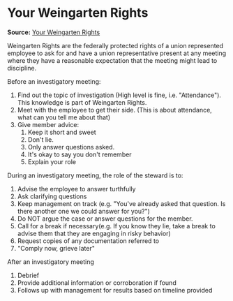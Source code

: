 # Your Weingarten Rights

**Source:** [Your Weingarten Rights](https://www.youtube.com/watch?v=FCEBlBict00)

Weingarten Rights are the federally protected rights of a union represented employee to ask for and have a union representative present at any meeting where they have a reasonable expectation that the meeting might lead to discipline.

Before an investigatory meeting:
1. Find out the topic of investigation (High level is fine, i.e. "Attendance"). This knowledge is part of Weingarten Rights.
2. Meet with the employee to get their side. (This is about attendance, what can you tell me about that)
3. Give member advice:
	1. Keep it short and sweet
	2. Don't lie.
	3. Only answer questions asked.
	4. It's okay to say you don't remember
	5. Explain your role

During an investigatory meeting, the role of the steward is to:
1. Advise the employee to answer turthfully
2. Ask clarifying questions
3. Keep management on track (e.g. "You've already asked that question. Is there another one we could answer for you?")
4. Do NOT argue the case or answer questions for the member.
5. Call for a break if necessary(e.g. If you know they lie, take a break to advise them that they are engaging in risky behavior)
6. Request copies of any documentation referred to
7. "Comply now, grieve later"

After an investigatory meeting
1. Debrief
2. Provide additional information or corroboration if found
3. Follows up with management for results based on timeline provided